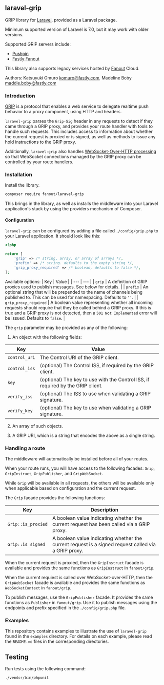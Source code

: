 ## laravel-grip

GRIP library for [Laravel](https://laravel.com/), provided as a Laravel package.

Minimum supported version of Laravel is 7.0, but it may work with older versions.

Supported GRIP servers include:

* [Pushpin](http://pushpin.org/)
* [Fastly Fanout](https://docs.fastly.com/products/fanout)

This library also supports legacy services hosted by [Fanout](https://fanout.io/) Cloud.

Authors: Katsuyuki Omuro <komuro@fastly.com>, Madeline Boby <maddie.boby@fastly.com>

### Introduction

[GRIP](https://pushpin.org/docs/protocols/grip/) is a protocol that enables a web service to
delegate realtime push behavior to a proxy component, using HTTP and headers.

`laravel-grip` parses the `Grip-Sig` header in any requests to detect if they came
through a GRIP proxy, and provides your route handler with tools to handle such requests.
This includes access to information about whether the current request is proxied or is signed,
as well as  methods to issue any hold instructions to the GRIP proxy.

Additionally, `laravel-grip` also handles
[WebSocket-Over-HTTP processing](https://pushpin.org/docs/protocols/websocket-over-http/) so
that WebSocket connections managed by the GRIP proxy can be controlled by your route handlers.

### Installation

Install the library.

```sh
composer require fanout/laravel-grip
```

This brings in the library, as well as installs the middleware into your Laravel application's stack
by using the providers mechanism of Composer.

#### Configuration

`laravel-grip` can be configured by adding a file called `./config/grip.php` to your Laravel
application.  It should look like this:

```php
<?php

return [
    'grip' => /* string, array, or array of arrays */,
    'prefix' => /* string. defaults to the empty string */,
    'grip_proxy_required' => /* boolean, defaults to false */,
];
```

Available options:
| Key | Value |
| --- | --- |
| `grip` | A definition of GRIP proxies used to publish messages. See below for details. |
| `prefix` | An optional string that will be prepended to the name of channels being published to. This can be used for namespacing. Defaults to `''`. |
| `grip_proxy_required` | A boolean value representing whether all incoming requests should require that they be called behind a GRIP proxy.  If this is true and a GRIP proxy is not detected, then a `501 Not Implemented` error will be issued. Defaults to `false`. |

The `grip` parameter may be provided as any of the following:

1. An object with the following fields:

| Key           | Value                                                                           |
|---------------|---------------------------------------------------------------------------------|
| `control_uri` | The Control URI of the GRIP client.                                             |
| `control_iss` | (optional) The Control ISS, if required by the GRIP client.                     |
| `key`         | (optional) The key to use with the Control ISS, if required by the GRIP client. |
| `verify_iss`  | (optional) The ISS to use when validating a GRIP signature.                     |
| `verify_key`  | (optional) The key to use when validating a GRIP signature.                     |

2. An array of such objects.

3. A GRIP URI, which is a string that encodes the above as a single string.

### Handling a route

The middleware will automatically be installed before all of your routes.

When your route runs, you will have access to the following facades:
`Grip`, `GripInstruct`, `GripPublisher`, and `GripWebSocket`.

While `Grip` will be available in all requests, the others will be available only when
applicable based on configuration and the current request.

The `Grip` facade provides the following functions:

| Key | Description |
| --- | --- |
| `Grip::is_proxied` | A boolean value indicating whether the current request has been called via a GRIP proxy. |
| `Grip::is_signed` | A boolean value indicating whether the current request is a signed request called via a GRIP proxy. |

When the current request is proxied, then the `GripInstruct` facade is available and provides
the same functions as `GripInstruct` in `fanout/grip`.

When the current requiest is called over WebSocket-over-HTTP, then the `GripWebSocket` facade
is available and provides the same functions as `WebSocketContext` in `fanout/grip`.

To publish messages, use the `GripPublisher` facade.  It provides the same functions as `Publisher`
in `fanout/grip`. Use it to publish messages using the endpoints and prefix specified in the
`./config/grip.php` file.

### Examples

This repository contains examples to illustrate the use of `laravel-grip` found in the `examples`
directory.  For details on each example, please read the `README.md` files in the corresponding
directories.


## Testing

Run tests using the following command:

```
./vendor/bin/phpunit
```
